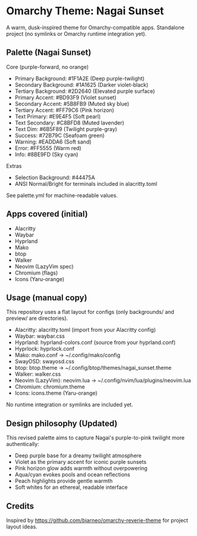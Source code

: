 # Omarchy Theme: Nagai Sunset

A warm, dusk-inspired theme for Omarchy-compatible apps. Standalone project (no symlinks or Omarchy runtime integration yet).

## Palette (Nagai Sunset)

Core (purple-forward, no orange)
- Primary Background:   #1F1A2E (Deep purple-twilight)
- Secondary Background: #1A1625 (Darker violet-black)
- Tertiary Background:  #2D2640 (Elevated purple surface)
- Primary Accent:       #BD93F9 (Violet sunset)
- Secondary Accent:     #5B8FB9 (Muted sky blue)
- Tertiary Accent:      #FF79C6 (Pink horizon)
- Text Primary:         #E9E4F5 (Soft pearl)
- Text Secondary:       #C8BFD8 (Muted lavender)
- Text Dim:             #6B5F89 (Twilight purple-gray)
- Success:              #72B79C (Seafoam green)
- Warning:              #EADDA6 (Soft sand)
- Error:                #FF5555 (Warm red)
- Info:                 #8BE9FD (Sky cyan)

Extras
- Selection Background: #44475A
- ANSI Normal/Bright for terminals included in alacritty.toml

See palette.yml for machine-readable values.

## Apps covered (initial)
- Alacritty
- Waybar
- Hyprland
- Mako
- btop
- Walker
- Neovim (LazyVim spec)
- Chromium (flags)
- Icons (Yaru-orange)

## Usage (manual copy)
This repository uses a flat layout for configs (only backgrounds/ and preview/ are directories).
- Alacritty: alacritty.toml (import from your Alacritty config)
- Waybar: waybar.css
- Hyprland: hyprland-colors.conf (source from your hyprland.conf)
- Hyprlock: hyprlock.conf
- Mako: mako.conf → ~/.config/mako/config
- SwayOSD: swayosd.css
- btop: btop.theme → ~/.config/btop/themes/nagai_sunset.theme
- Walker: walker.css
- Neovim (LazyVim): neovim.lua → ~/.config/nvim/lua/plugins/neovim.lua
- Chromium: chromium.theme
- Icons: icons.theme (Yaru-orange)

No runtime integration or symlinks are included yet.

## Design philosophy (Updated)
This revised palette aims to capture Nagai's purple-to-pink twilight more authentically:
- Deep purple base for a dreamy twilight atmosphere
- Violet as the primary accent for iconic purple sunsets
- Pink horizon glow adds warmth without overpowering
- Aqua/cyan evokes pools and ocean reflections
- Peach highlights provide gentle warmth
- Soft whites for an ethereal, readable interface

## Credits
Inspired by https://github.com/bjarneo/omarchy-reverie-theme for project layout ideas.
